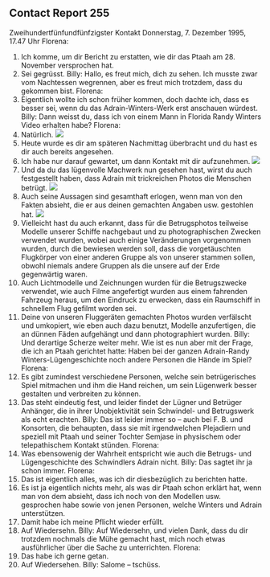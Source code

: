 ## Contact Report 255
Zweihundertfünfundfünfzigster Kontakt
Donnerstag, 7. Dezember 1995, 17.47 Uhr
Florena:
1. Ich komme, um dir Bericht zu erstatten, wie dir das Ptaah am 28. November versprochen hat.
2. Sei gegrüsst.
Billy:
Hallo, es freut mich, dich zu sehen. Ich musste zwar vom Nachtessen wegrennen, aber es freut mich trotzdem, dass du gekommen bist.
Florena:
3. Eigentlich wollte ich schon früher kommen, doch dachte ich, dass es besser sei, wenn du das Adrain-Winters-Werk erst anschauen würdest.
Billy:
Dann weisst du, dass ich von einem Mann in Florida Randy Winters Video erhalten habe?
Florena:
4. Natürlich.
[![](https://www.futureofmankind.co.uk/w/images/b/b7/CR255-Image1.jpg)](https://www.futureofmankind.co.uk/Billy_Meier/<https:/www.futureofmankind.co.uk/w/images/b/b7/CR255-Image1.jpg>)
5. Heute wurde es dir am späteren Nachmittag überbracht und du hast es dir auch bereits angesehen.
6. Ich habe nur darauf gewartet, um dann Kontakt mit dir aufzunehmen.
[![](https://www.futureofmankind.co.uk/w/images/4/41/CR255-Image2.jpg)](https://www.futureofmankind.co.uk/Billy_Meier/<https:/www.futureofmankind.co.uk/w/images/4/41/CR255-Image2.jpg>)
7. Und da du das lügenvolle Machwerk nun gesehen hast, wirst du auch festgestellt haben, dass Adrain mit trickreichen Photos die Menschen betrügt.
[![](https://www.futureofmankind.co.uk/w/images/4/40/CR255-Image3.jpg)](https://www.futureofmankind.co.uk/Billy_Meier/<https:/www.futureofmankind.co.uk/w/images/4/40/CR255-Image3.jpg>)
8. Auch seine Aussagen sind gesamthaft erlogen, wenn man von den Fakten absieht, die er aus deinen gemachten Angaben usw. gestohlen hat.
[![](https://www.futureofmankind.co.uk/w/images/4/4f/CR255-Image4.jpg)](https://www.futureofmankind.co.uk/Billy_Meier/<https:/www.futureofmankind.co.uk/w/images/4/4f/CR255-Image4.jpg>)
9. Vielleicht hast du auch erkannt, dass für die Betrugsphotos teilweise Modelle unserer Schiffe nachgebaut und zu photographischen Zwecken verwendet wurden, wobei auch einige Veränderungen vorgenommen wurden, durch die bewiesen werden soll, dass die vorgetäuschten Flugkörper von einer anderen Gruppe als von unserer stammen sollen, obwohl niemals andere Gruppen als die unsere auf der Erde gegenwärtig waren.
10. Auch Lichtmodelle und Zeichnungen wurden für die Betrugszwecke verwendet, wie auch Filme angefertigt wurden aus einem fahrenden Fahrzeug heraus, um den Eindruck zu erwecken, dass ein Raumschiff in schnellem Flug gefilmt worden sei.
11. Deine von unseren Fluggeräten gemachten Photos wurden verfälscht und umkopiert, wie eben auch dazu benutzt, Modelle anzufertigen, die an dünnen Fäden aufgehängt und dann photographiert wurden.
Billy:
Und derartige Scherze weiter mehr. Wie ist es nun aber mit der Frage, die ich an Ptaah gerichtet hatte: Haben bei der ganzen Adrain-Randy Winters-Lügengeschichte noch andere Personen die Hände im Spiel?
Florena:
12. Es gibt zumindest verschiedene Personen, welche sein betrügerisches Spiel mitmachen und ihm die Hand reichen, um sein Lügenwerk besser gestalten und verbreiten zu können.
13. Das steht eindeutig fest, und leider findet der Lügner und Betrüger Anhänger, die in ihrer Unobjektivität sein Schwindel- und Betrugswerk als echt erachten.
Billy:
Das ist leider immer so – auch bei F. B. und Konsorten, die behaupten, dass sie mit irgendwelchen Plejadiern und speziell mit Ptaah und seiner Tochter Semjase in physischem oder telepathischem Kontakt stünden.
Florena:
14. Was ebensowenig der Wahrheit entspricht wie auch die Betrugs- und Lügengeschichte des Schwindlers Adrain nicht.
Billy:
Das sagtet ihr ja schon immer.
Florena:
15. Das ist eigentlich alles, was ich dir diesbezüglich zu berichten hatte.
16. Es ist ja eigentlich nichts mehr, als was dir Ptaah schon erklärt hat, wenn man von dem absieht, dass ich noch von den Modellen usw. gesprochen habe sowie von jenen Personen, welche Winters und Adrain unterstützen.
17. Damit habe ich meine Pflicht wieder erfüllt.
18. Auf Wiedersehn.
Billy:
Auf Wiedersehn, und vielen Dank, dass du dir trotzdem nochmals die Mühe gemacht hast, mich noch etwas ausführlicher über die Sache zu unterrichten.
Florena:
19. Das habe ich gerne getan.
20. Auf Wiedersehen.
Billy:
Salome – tschüss.